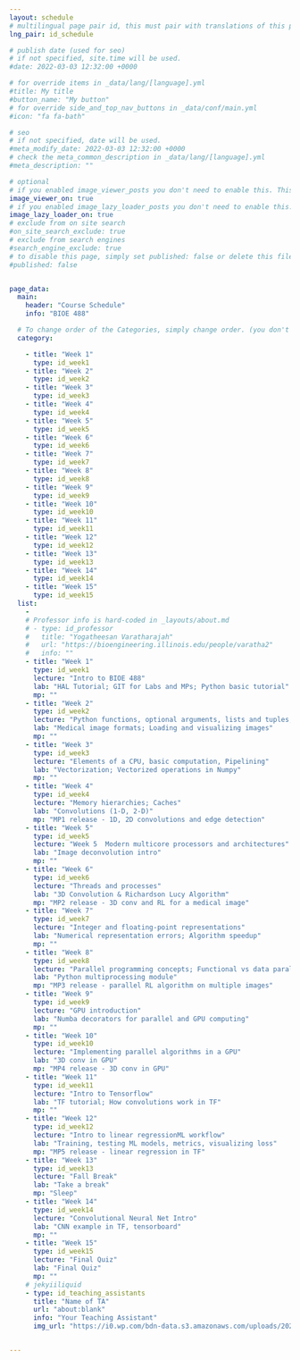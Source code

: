 ```yaml
---
layout: schedule
# multilingual page pair id, this must pair with translations of this page. (This name must be unique)
lng_pair: id_schedule

# publish date (used for seo)
# if not specified, site.time will be used.
#date: 2022-03-03 12:32:00 +0000

# for override items in _data/lang/[language].yml
#title: My title
#button_name: "My button"
# for override side_and_top_nav_buttons in _data/conf/main.yml
#icon: "fa fa-bath"

# seo
# if not specified, date will be used.
#meta_modify_date: 2022-03-03 12:32:00 +0000
# check the meta_common_description in _data/lang/[language].yml
#meta_description: ""

# optional
# if you enabled image_viewer_posts you don't need to enable this. This is only if image_viewer_posts = false
image_viewer_on: true
# if you enabled image_lazy_loader_posts you don't need to enable this. This is only if image_lazy_loader_posts = false
image_lazy_loader_on: true
# exclude from on site search
#on_site_search_exclude: true
# exclude from search engines
#search_engine_exclude: true
# to disable this page, simply set published: false or delete this file
#published: false


page_data:
  main:
    header: "Course Schedule"
    info: "BIOE 488"

  # To change order of the Categories, simply change order. (you don't need to change list order.)
  category:

    - title: "Week 1"
      type: id_week1
    - title: "Week 2"
      type: id_week2
    - title: "Week 3"
      type: id_week3
    - title: "Week 4"
      type: id_week4
    - title: "Week 5"
      type: id_week5
    - title: "Week 6"
      type: id_week6
    - title: "Week 7"
      type: id_week7
    - title: "Week 8"
      type: id_week8
    - title: "Week 9"
      type: id_week9
    - title: "Week 10"
      type: id_week10
    - title: "Week 11"
      type: id_week11
    - title: "Week 12"
      type: id_week12
    - title: "Week 13"
      type: id_week13
    - title: "Week 14"
      type: id_week14
    - title: "Week 15"
      type: id_week15
  list:
    -
    # Professor info is hard-coded in _layouts/about.md
    # - type: id_professor
    #   title: "Yogatheesan Varatharajah"
    #   url: "https://bioengineering.illinois.edu/people/varatha2"
    #   info: ""
    - title: "Week 1"
      type: id_week1
      lecture: "Intro to BIOE 488"
      lab: "HAL Tutorial; GIT for Labs and MPs; Python basic tutorial"
      mp: ""
    - title: "Week 2"
      type: id_week2
      lecture: "Python functions, optional arguments, lists and tuples; Numpy functions"
      lab: "Medical image formats; Loading and visualizing images"
      mp: ""
    - title: "Week 3"
      type: id_week3
      lecture: "Elements of a CPU, basic computation, Pipelining"
      lab: "Vectorization; Vectorized operations in Numpy"
      mp: ""
    - title: "Week 4"
      type: id_week4
      lecture: "Memory hierarchies; Caches"
      lab: "Convolutions (1-D, 2-D)"
      mp: "MP1 release - 1D, 2D convolutions and edge detection"
    - title: "Week 5"
      type: id_week5
      lecture: "Week 5	Modern multicore processors and architectures"
      lab: "Image deconvolution intro"
      mp: ""
    - title: "Week 6"
      type: id_week6
      lecture: "Threads and processes"
      lab: "3D Convolution & Richardson Lucy Algorithm"
      mp: "MP2 release - 3D conv and RL for a medical image"
    - title: "Week 7"
      type: id_week7
      lecture: "Integer and floating-point representations"
      lab: "Numerical representation errors; Algorithm speedup"
      mp: ""
    - title: "Week 8"
      type: id_week8
      lecture: "Parallel programming concepts; Functional vs data parallelism"
      lab: "Python multiprocessing module"
      mp: "MP3 release - parallel RL algorithm on multiple images"
    - title: "Week 9"
      type: id_week9
      lecture: "GPU introduction"
      lab: "Numba decorators for parallel and GPU computing"
      mp: ""
    - title: "Week 10"
      type: id_week10
      lecture: "Implementing parallel algorithms in a GPU"
      lab: "3D conv in GPU"
      mp: "MP4 release - 3D conv in GPU"
    - title: "Week 11"
      type: id_week11
      lecture: "Intro to Tensorflow"
      lab: "TF tutorial; How convolutions work in TF"
      mp: ""
    - title: "Week 12"
      type: id_week12
      lecture: "Intro to linear regressionML workflow"
      lab: "Training, testing ML models, metrics, visualizing loss"
      mp: "MP5 release - linear regression in TF"
    - title: "Week 13"
      type: id_week13
      lecture: "Fall Break"
      lab: "Take a break"
      mp: "Sleep"
    - title: "Week 14"
      type: id_week14
      lecture: "Convolutional Neural Net Intro"
      lab: "CNN example in TF, tensorboard"
      mp: ""
    - title: "Week 15"
      type: id_week15
      lecture: "Final Quiz"
      lab: "Final Quiz"
      mp: ""
    # jekyiiliquid
    - type: id_teaching_assistants
      title: "Name of TA"
      url: "about:blank"
      info: "Your Teaching Assistant"
      img_url: "https://i0.wp.com/bdn-data.s3.amazonaws.com/uploads/2021/04/US-April-the-Giraffe-1.jpg"


---
```


